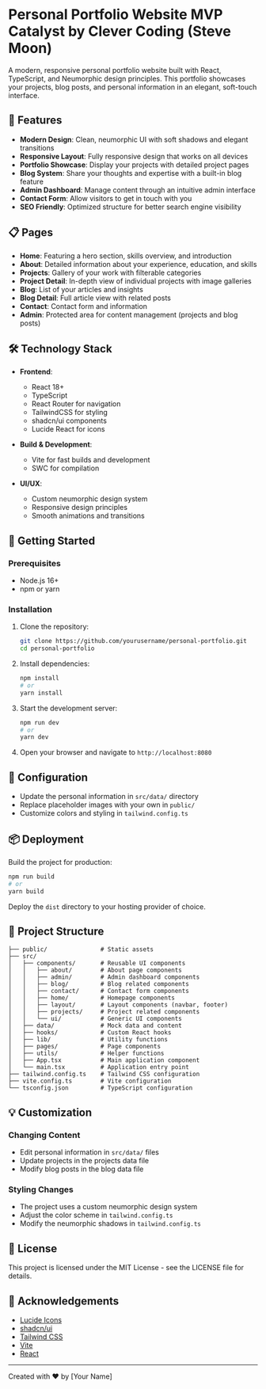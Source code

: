 # Personal Portfolio Website MVP Catalyst by Clever Coding (Steve Moon)

A modern, responsive personal portfolio website built with React, TypeScript, and Neumorphic design principles. This portfolio showcases your projects, blog posts, and personal information in an elegant, soft-touch interface.

## 🌟 Features

- **Modern Design**: Clean, neumorphic UI with soft shadows and elegant transitions
- **Responsive Layout**: Fully responsive design that works on all devices
- **Portfolio Showcase**: Display your projects with detailed project pages
- **Blog System**: Share your thoughts and expertise with a built-in blog feature
- **Admin Dashboard**: Manage content through an intuitive admin interface
- **Contact Form**: Allow visitors to get in touch with you
- **SEO Friendly**: Optimized structure for better search engine visibility

## 📋 Pages

- **Home**: Featuring a hero section, skills overview, and introduction
- **About**: Detailed information about your experience, education, and skills
- **Projects**: Gallery of your work with filterable categories
- **Project Detail**: In-depth view of individual projects with image galleries
- **Blog**: List of your articles and insights
- **Blog Detail**: Full article view with related posts
- **Contact**: Contact form and information
- **Admin**: Protected area for content management (projects and blog posts)

## 🛠️ Technology Stack

- **Frontend**:
  - React 18+
  - TypeScript
  - React Router for navigation
  - TailwindCSS for styling
  - shadcn/ui components
  - Lucide React for icons

- **Build & Development**:
  - Vite for fast builds and development
  - SWC for compilation

- **UI/UX**:
  - Custom neumorphic design system
  - Responsive design principles
  - Smooth animations and transitions

## 🚀 Getting Started

### Prerequisites

- Node.js 16+ 
- npm or yarn

### Installation

1. Clone the repository:
   ```bash
   git clone https://github.com/yourusername/personal-portfolio.git
   cd personal-portfolio
   ```

2. Install dependencies:
   ```bash
   npm install
   # or
   yarn install
   ```

3. Start the development server:
   ```bash
   npm run dev
   # or
   yarn dev
   ```

4. Open your browser and navigate to `http://localhost:8080`

## 🔧 Configuration

- Update the personal information in `src/data/` directory
- Replace placeholder images with your own in `public/`
- Customize colors and styling in `tailwind.config.ts`

## 📦 Deployment

Build the project for production:

```bash
npm run build
# or
yarn build
```

Deploy the `dist` directory to your hosting provider of choice.

## 🧩 Project Structure

```
├── public/               # Static assets
├── src/
│   ├── components/       # Reusable UI components
│   │   ├── about/        # About page components
│   │   ├── admin/        # Admin dashboard components
│   │   ├── blog/         # Blog related components
│   │   ├── contact/      # Contact form components
│   │   ├── home/         # Homepage components
│   │   ├── layout/       # Layout components (navbar, footer)
│   │   ├── projects/     # Project related components
│   │   └── ui/           # Generic UI components
│   ├── data/             # Mock data and content
│   ├── hooks/            # Custom React hooks
│   ├── lib/              # Utility functions
│   ├── pages/            # Page components
│   ├── utils/            # Helper functions
│   ├── App.tsx           # Main application component
│   └── main.tsx          # Application entry point
├── tailwind.config.ts    # Tailwind CSS configuration
├── vite.config.ts        # Vite configuration
└── tsconfig.json         # TypeScript configuration
```

## 💡 Customization

### Changing Content

- Edit personal information in `src/data/` files
- Update projects in the projects data file
- Modify blog posts in the blog data file

### Styling Changes

- The project uses a custom neumorphic design system
- Adjust the color scheme in `tailwind.config.ts`
- Modify the neumorphic shadows in `tailwind.config.ts`

## 📝 License

This project is licensed under the MIT License - see the LICENSE file for details.

## 🙏 Acknowledgements

- [Lucide Icons](https://lucide.dev/)
- [shadcn/ui](https://ui.shadcn.com/)
- [Tailwind CSS](https://tailwindcss.com/)
- [Vite](https://vitejs.dev/)
- [React](https://react.dev/)

---

Created with ❤️ by [Your Name]
